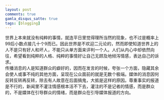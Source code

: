 ```yaml
---
layout: post
comments: true
gamla_disqus_satte: true
tags: [blogging]
---
```

世界上本来就没有纯粹的事情，就连平日里觉得理所当然的现象，也不过是概率上99后小数点接几十个9而已。因此世界是不欢迎二元论的，然而即使知道世界上的人不是只有好人和坏人，不能只从单方面来评判一个人。人们从内心中却依然向往，希望看到纯粹的人格、纯粹的事情好让自己无顾及地倾泻情感，表达自己的诉求。<br>
传播消息的人是知道群众的癖好的，因而在发言的时候，夸张一个方面，隐藏其余会使人或事不纯的其他方面，呈现在公众面前的就是无数个极端。媒体的消息因何反转反转再反转，除去有人故意在后面搞鬼，大抵是这样的原因。尊重事实的报道是不行的，新闻里不灌注情感根本活不下去，灌注的不是记者的情感，而是群众的，不是媒体在引导群众的情绪，而是群众在引导媒体报道的方向。